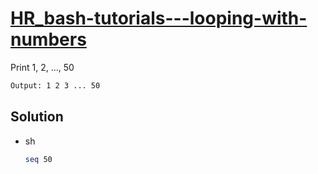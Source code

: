 # [HR_bash-tutorials---looping-with-numbers](https://www.hackerrank.com/challenges/bash-tutorials---looping-with-numbers)

Print 1, 2, ..., 50

```txt
Output: 1 2 3 ... 50
```

## Solution

* sh

  ```sh
  seq 50
  ```
